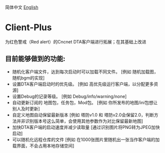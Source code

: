简体中文 [English](README_EN.md)
# Client-Plus
为红色警戒（Red alert）的Cncnet DTA客户端进行拓展；在其基础上改进

## 目前能够做到的功能:

+ 随机化客户端文件，达到每次启动时可以加载不同文件。
[例如 随机加载图， 随机bgm的实现]
+ 设置DTA客户端启动时的优先级。
[例如 高优先级运行客户端，以分配更多资源]
+ 设置Debug的记录等级。
[例如 Debug/info/warning/none]
+ 自动更新订阅的 地图包，任务包，Mod包。
[例如 你所发布的地图/ini包想让别人及时更新]
+ 自定义地图自动保留最新版本
[例如 塔防v1.0 和 塔防v2.0会保留2.0，判断方法并非识别版本号这么简单，会使用其他参数作为对比保留最新地图]
+ 加快DTA客户端的启动速度并减少读取量
[通过识别图片将PNG转为JPEG加快启动]
+ 可以随机化远程仓库的文件
[例如 在1000张图片里随机出一张当作客户端的加载界面，不会占用本地存储空间]
